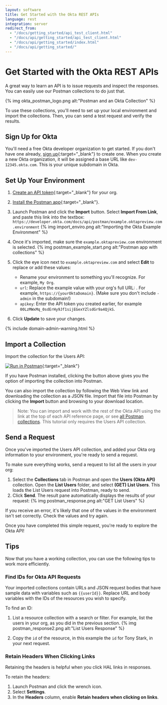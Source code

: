```yaml
---
layout: software
title: Get Started with the Okta REST APIs
language: rest
integration: server
redirect_from:
  - "/docs/getting_started/api_test_client.html"
  - "/docs/api/getting_started/api_test_client.html"
  - "/docs/api/getting_started/index.html"
  - "/docs/api/getting_started/"
---
```


# Get Started with the Okta REST APIs

A great way to learn an API is to issue requests and inspect the responses. You can easily use our Postman collections to do just that.

{% img okta_postman_logo.png alt:"Postman and an Okta Collection" %}

To use these collections, you'll need to set up your local environment and import the collections. Then, you can send a test request and verify the results.

## Sign Up for Okta

You'll need a free Okta developer organization to get started. If you don't have one already, [sign up](https://developer.okta.com/signup/){:target="_blank"} to create one. When you create a new Okta organization, it will be assigned a base URL like `dev-12345.okta.com`. This is your unique subdomain in Okta.

## Set Up Your Environment

1. [Create an API token](/docs/api/getting_started/getting_a_token){:target="_blank"} for your org.
2. [Install the Postman app](https://www.getpostman.com/apps){:target="_blank"}.
3. Launch Postman and click the **Import** button. Select **Import From Link**, and paste this link into the textbox: `https://developer.okta.com/docs/api/postman/example.oktapreview.com.environment`
    {% img import_enviro.png alt:"Importing the Okta Example Environment" %}

4. Once it's imported, make sure the `example.oktapreview.com` environment is selected.
    {% img postman_example_start.png alt:"Postman app with collections" %}

5. Click the eye icon next to `example.oktapreview.com` and select **Edit** to replace or add these values:
    * Rename your environment to something you'll recognize. For example, `My Org`.
    * `url`: Replace the example value with your org's full URL: . For example, `https://{yourOktaDomain}`. (Make sure you don't include `-admin` in the subdomain!)
    * `apikey`: Enter the API token you created earlier, for example `00LzMWxMq_0sdErHy9Jf1sijEGexYZlsdGr9a4QjkS`.

6. Click **Update** to save your changes.

{% include domain-admin-warning.html %}

## Import a Collection

Import the collection for the Users API:

[![Run in Postman](https://run.pstmn.io/button.svg)](https://app.getpostman.com/run-collection/1755573c5cf5fbf7968b){:target="_blank"}

If you have Postman installed, clicking the button above gives you the option of importing the collection into Postman.

You can also import the collection by following the Web View link and downloading the collection as a JSON file. Import that file into Postman by clicking the **Import** button and browsing to your download location.

> Note: You can import and work with the rest of the Okta API using the link at the top of each API reference page,
or see [all Postman collections](/reference/postman_collections/). This tutorial only requires the Users API collection.

## Send a Request

Once you've imported the Users API collection, and added your Okta org information to your environment, you're ready to send a request.

To make sure everything works, send a request to list all the users in your org:

1. Select the **Collections** tab in Postman and open the **Users (Okta API)** collection. Open the **List Users** folder, and select **(GET) List Users**. This loads the List Users request into Postman, ready to send.
2. Click **Send**. The result pane automatically displays the results of your request:
    {% img postman_response.png alt:"GET List Users" %}

If you receive an error, it's likely that one of the values in the environment isn't set correctly. Check the values and try again.

Once you have completed this simple request, you're ready to explore the Okta API!

## Tips

Now that you have a working collection, you can use the following tips to work more efficiently.

### Find IDs for Okta API Requests

Your imported collections contain URLs and JSON request bodies that have sample data with variables such as `{{userId}}`.
Replace URL and body variables with the IDs of the resources you wish to specify.

To find an ID:

1. List a resource collection with a search or filter. For example, list the users in your org, as you did in the previous section.
    {% img postman_response2.png alt:"List Users Response" %}

2. Copy the `id` of the resource, in this example the `id` for Tony Stark, in your next request.

### Retain Headers When Clicking Links

Retaining the headers is helpful when you click HAL links in responses.

To retain the headers:

1. Launch Postman and click the wrench icon.
2. Select **Settings**.
3. In the **Headers** column, enable **Retain headers when clicking on links**.

